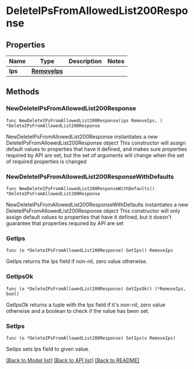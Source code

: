 # DeleteIPsFromAllowedList200Response

## Properties

Name | Type | Description | Notes
------------ | ------------- | ------------- | -------------
**Ips** | [**RemoveIps**](RemoveIps.md) |  | 

## Methods

### NewDeleteIPsFromAllowedList200Response

`func NewDeleteIPsFromAllowedList200Response(ips RemoveIps, ) *DeleteIPsFromAllowedList200Response`

NewDeleteIPsFromAllowedList200Response instantiates a new DeleteIPsFromAllowedList200Response object
This constructor will assign default values to properties that have it defined,
and makes sure properties required by API are set, but the set of arguments
will change when the set of required properties is changed

### NewDeleteIPsFromAllowedList200ResponseWithDefaults

`func NewDeleteIPsFromAllowedList200ResponseWithDefaults() *DeleteIPsFromAllowedList200Response`

NewDeleteIPsFromAllowedList200ResponseWithDefaults instantiates a new DeleteIPsFromAllowedList200Response object
This constructor will only assign default values to properties that have it defined,
but it doesn't guarantee that properties required by API are set

### GetIps

`func (o *DeleteIPsFromAllowedList200Response) GetIps() RemoveIps`

GetIps returns the Ips field if non-nil, zero value otherwise.

### GetIpsOk

`func (o *DeleteIPsFromAllowedList200Response) GetIpsOk() (*RemoveIps, bool)`

GetIpsOk returns a tuple with the Ips field if it's non-nil, zero value otherwise
and a boolean to check if the value has been set.

### SetIps

`func (o *DeleteIPsFromAllowedList200Response) SetIps(v RemoveIps)`

SetIps sets Ips field to given value.



[[Back to Model list]](../README.md#documentation-for-models) [[Back to API list]](../README.md#documentation-for-api-endpoints) [[Back to README]](../README.md)


